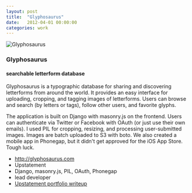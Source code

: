 ```yaml
---
layout: post
title:  "Glyphosaurus"
date:   2012-04-01 00:00:00
categories: work
---
```


<div class="banner">
    <img src="/img/glyphosaurusThumb.png" alt="Glyphosaurus" class="workThumb"/>
    <div class="title">
        <h3>Glyphosaurus</h3>
        <h4>searchable letterform database</h4>
    </div>
</div>

<div class="detail">
    <p>
        Glyphosaurus is a typographic database for sharing and discovering letterforms from around the world. It provides an easy interface for uploading, cropping, and tagging images of letterforms. Users can browse and search (by letters or tags), follow other users, and favorite glyphs.
    </p>
    <p>
        The application is built on Django with masonry.js on the frontend. Users can authenticate via Twitter or Facebook with OAuth (or just use their own emails). I used PIL for cropping, resizing, and processing user-submitted images. Images are batch uploaded to S3 with boto. We also created a mobile app in Phonegap, but it didn't get approved for the iOS App Store. Tough luck.
    </p>
    <ul class="workMeta">
        <li class="link"><a href="http://glyphosaurus.com" target="_blank">http://glyphosaurus.com</a></li>
        <li class="company">Upstatement</li>
        <li class="builtWith">Django, masonry.js, PIL, OAuth, Phonegap</li>
        <li class="role">lead developer</li>
        <li class="readMore"><a href="http://upstatement.com/portfolio/glyphosaurus" target="_blank">Upstatement portfolio writeup</a></li>
    </ul>
</div>
